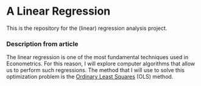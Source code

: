 # A Linear Regression

This is the repository for the (linear) regression analysis project.

### Description from article

The linear regression is one of the most fundamental techniques used in Econometrics. For this reason, I will explore computer algorithms that allow us to perform such regressions. The method that I will use to solve this optimization problem is the [Ordinary Least Squares](https://en.wikipedia.org/wiki/Ordinary_least_squares) (OLS) method.


